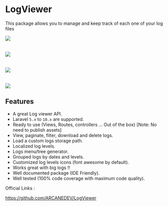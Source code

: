 # LogViewer
This package allows you to manage and keep track of each one of your log files

<img src="https://drive.google.com/uc?export=view&id=1Rb2AOneTgUzlsmvpFv0w0NU5iAchUoMj">
<br>
<br>
<br>
<img src="https://drive.google.com/uc?export=view&id=1_R-N-S-pNXmuDGoVWd4o4hdU0M6n62Ph">
<br>
<br>
<br>
<img src="https://drive.google.com/uc?export=view&id=1PJ5uOuuVgf_kE_ACCRxWx1G9QAxMuT1T">
<br>
<br>
<br>
<img src="https://drive.google.com/uc?export=view&id=1dpwqV_nyGkkKglONHRuSPbpGzQ8TOh49">
<br>

## Features

- A great Log viewer API.
- Laravel `5.x` to `10.x` are supported.
- Ready to use (Views, Routes, controllers &hellip; Out of the box) [Note: No need to publish assets]
- View, paginate, filter, download and delete logs.
- Load a custom logs storage path.
- Localized log levels.
- Logs menu/tree generator.
- Grouped logs by dates and levels.
- Customized log levels icons (font awesome by default).
- Works great with big logs !!
- Well documented package (IDE Friendly).
- Well tested (100% code coverage with maximum code quality).


Official Links : 

https://github.com/ARCANEDEV/LogViewer
